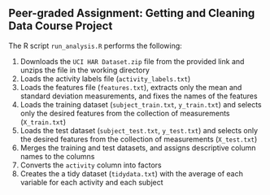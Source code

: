 ## Peer-graded Assignment: Getting and Cleaning Data Course Project

The R script ```run_analysis.R``` performs the following:

1. Downloads the ```UCI HAR Dataset.zip``` file from the provided link and unzips the file in the working directory
2. Loads the activity labels file (```activity_labels.txt```)
3. Loads the features file (```features.txt```), extracts only the mean and standard deviation measurements, and fixes the names of the features
4. Loads the training dataset (```subject_train.txt```, ```y_train.txt```) and selects only the desired features from the collection of measurements (```X_train.txt```)
5. Loads the test dataset (```subject_test.txt```, ```y_test.txt```) and selects only the desired features from the collection of measurements (```X_test.txt```)
6. Merges the training and test datasets, and assigns descriptive column names to the columns
7. Converts the ```activity``` column into factors
8. Creates the a tidy dataset (```tidydata.txt```) with the average of each variable for each activity and each subject
